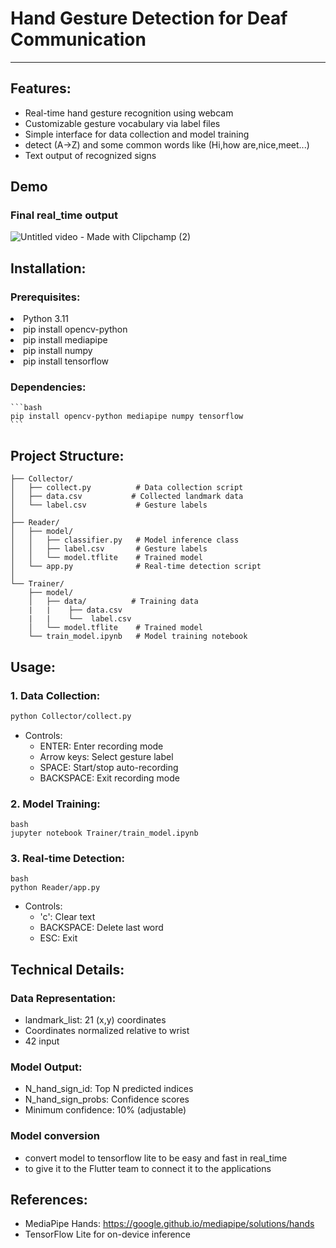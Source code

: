 # Hand Gesture Detection for Deaf Communication
---
## Features:
  - Real-time hand gesture recognition using webcam
  - Customizable gesture vocabulary via label files
  - Simple interface for data collection and model training
  - detect (A->Z) and some common words like (Hi,how are,nice,meet...)
  - Text output of recognized signs

## Demo
  ### Final real_time output
  ![Untitled video - Made with Clipchamp (2)](https://github.com/user-attachments/assets/80bc7164-0d44-40e3-84f4-b3c573915940)


## Installation:
  ### Prerequisites:
   <li/>Python 3.11
    <li/>pip install opencv-python
    <li/>pip install mediapipe
    <li/>pip install numpy
    <li/>pip install tensorflow

  ### Dependencies:
    ```bash
    pip install opencv-python mediapipe numpy tensorflow
    ```

## Project Structure:

```
├── Collector/
│   ├── collect.py          # Data collection script
│   ├── data.csv           # Collected landmark data
│   └── label.csv           # Gesture labels
│
├── Reader/
│   ├── model/
│   │   ├── classifier.py   # Model inference class
│   │   ├── label.csv       # Gesture labels
│   │   └── model.tflite    # Trained model
│   └── app.py              # Real-time detection script
│
└── Trainer/
    ├── model/
    │   ├── data/          # Training data
    |   |    ├── data.csv
    |   |    └──  label.csv
    │   └── model.tflite    # Trained model
    └── train_model.ipynb   # Model training notebook
```

## Usage:
### 1. Data Collection:
  ```bash
  python Collector/collect.py
  ```
  - Controls:
    - ENTER: Enter recording mode
    - Arrow keys: Select gesture label
    - SPACE: Start/stop auto-recording
    - BACKSPACE: Exit recording mode

### 2. Model Training:
  ```
  bash
  jupyter notebook Trainer/train_model.ipynb
  ```

### 3. Real-time Detection:
  ```
  bash
  python Reader/app.py
  ```
  - Controls:
    - 'c': Clear text
    - BACKSPACE: Delete last word
    - ESC: Exit

## Technical Details:
### Data Representation:
  - landmark_list: 21 (x,y) coordinates
  - Coordinates normalized relative to wrist
  - 42 input 

### Model Output:
  - N_hand_sign_id: Top N predicted indices
  - N_hand_sign_probs: Confidence scores
  - Minimum confidence: 10% (adjustable)
### Model conversion
  - convert model to tensorflow lite to be easy and fast in real_time
  - to give it to the Flutter team to connect it to the applications

## References:
- MediaPipe Hands: https://google.github.io/mediapipe/solutions/hands
- TensorFlow Lite for on-device inference

